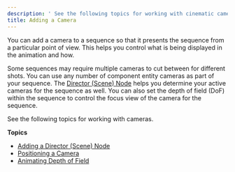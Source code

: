 ```yaml
---
description: ' See the following topics for working with cinematic cameras in Open 3D Engine. '
title: Adding a Camera
---
```


You can add a camera to a sequence so that it presents the sequence from a particular point of view. This helps you control what is being displayed in the animation and how.

Some sequences may require multiple cameras to cut between for different shots. You can use any number of component entity cameras as part of your sequence. The [Director (Scene) Node](/docs/user-guide/visualization/cinematics/track-view/nodes-director/) helps you determine your active cameras for the sequence as well. You can also set the depth of field (DoF) within the sequence to control the focus view of the camera for the sequence.

See the following topics for working with cameras.

**Topics**
+ [Adding a Director (Scene) Node](/docs/user-guide/visualization/cinematics/adding-a-director-scene-node/)
+ [Positioning a Camera](/docs/user-guide/visualization/cinematics/cameras-positioning-blending/)
+ [Animating Depth of Field](/docs/user-guide/visualization/cinematics/cameras-focus/)
